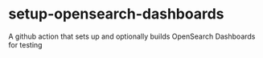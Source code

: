 # setup-opensearch-dashboards
A github action that sets up and optionally builds OpenSearch Dashboards for testing
